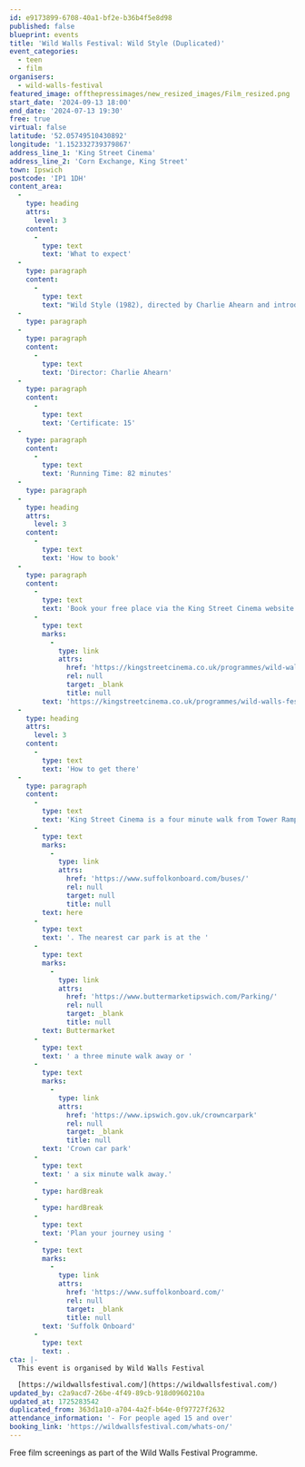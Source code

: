 ```yaml
---
id: e9173899-6708-40a1-bf2e-b36b4f5e8d98
published: false
blueprint: events
title: 'Wild Walls Festival: Wild Style (Duplicated)'
event_categories:
  - teen
  - film
organisers:
  - wild-walls-festival
featured_image: offthepressimages/new_resized_images/Film_resized.png
start_date: '2024-09-13 18:00'
end_date: '2024-07-13 19:30'
free: true
virtual: false
latitude: '52.05749510430892'
longitude: '1.152332739379867'
address_line_1: 'King Street Cinema'
address_line_2: 'Corn Exchange, King Street'
town: Ipswich
postcode: 'IP1 1DH'
content_area:
  -
    type: heading
    attrs:
      level: 3
    content:
      -
        type: text
        text: 'What to expect'
  -
    type: paragraph
    content:
      -
        type: text
        text: "Wild Style (1982), directed by Charlie Ahearn and introduced by DJ Jimmy Green, is the story of how hip-hop came to be from the perspective of the actual hip-hop pioneers, playing themselves in the film. The film is a landmark cinematic representation of the \"Five Elements\" of Hip-Hop (MCing, Breakdancing, DJing, Graffiti and Knowledge of the Movement ).\_ Featuring DJ Grandmaster Flash, writer and MC Fab Five Freddy, Graffiti writers Lady Pink, Zephyr, Breakdancers The Rock Steady, MC's The Cold Crush Brothers and Queen Lisa Lee of the Universal Zulu Nation."
  -
    type: paragraph
  -
    type: paragraph
    content:
      -
        type: text
        text: 'Director: Charlie Ahearn'
  -
    type: paragraph
    content:
      -
        type: text
        text: 'Certificate: 15'
  -
    type: paragraph
    content:
      -
        type: text
        text: 'Running Time: 82 minutes'
  -
    type: paragraph
  -
    type: heading
    attrs:
      level: 3
    content:
      -
        type: text
        text: 'How to book'
  -
    type: paragraph
    content:
      -
        type: text
        text: 'Book your free place via the King Street Cinema website - '
      -
        type: text
        marks:
          -
            type: link
            attrs:
              href: 'https://kingstreetcinema.co.uk/programmes/wild-walls-festival-wild-style/'
              rel: null
              target: _blank
              title: null
        text: 'https://kingstreetcinema.co.uk/programmes/wild-walls-festival-wild-style/'
  -
    type: heading
    attrs:
      level: 3
    content:
      -
        type: text
        text: 'How to get there'
  -
    type: paragraph
    content:
      -
        type: text
        text: 'King Street Cinema is a four minute walk from Tower Ramparts bus station in the town centre - see the latest bus timetables '
      -
        type: text
        marks:
          -
            type: link
            attrs:
              href: 'https://www.suffolkonboard.com/buses/'
              rel: null
              target: null
              title: null
        text: here
      -
        type: text
        text: '. The nearest car park is at the '
      -
        type: text
        marks:
          -
            type: link
            attrs:
              href: 'https://www.buttermarketipswich.com/Parking/'
              rel: null
              target: _blank
              title: null
        text: Buttermarket
      -
        type: text
        text: ' a three minute walk away or '
      -
        type: text
        marks:
          -
            type: link
            attrs:
              href: 'https://www.ipswich.gov.uk/crowncarpark'
              rel: null
              target: _blank
              title: null
        text: 'Crown car park'
      -
        type: text
        text: ' a six minute walk away.'
      -
        type: hardBreak
      -
        type: hardBreak
      -
        type: text
        text: 'Plan your journey using '
      -
        type: text
        marks:
          -
            type: link
            attrs:
              href: 'https://www.suffolkonboard.com/'
              rel: null
              target: _blank
              title: null
        text: 'Suffolk Onboard'
      -
        type: text
        text: .
cta: |-
  This event is organised by Wild Walls Festival

  [https://wildwallsfestival.com/](https://wildwallsfestival.com/)
updated_by: c2a9acd7-26be-4f49-89cb-918d0960210a
updated_at: 1725283542
duplicated_from: 363d1a10-a704-4a2f-b64e-0f97727f2632
attendance_information: '- For people aged 15 and over'
booking_link: 'https://wildwallsfestival.com/whats-on/'
---
```

Free film screenings as part of the Wild Walls Festival Programme.